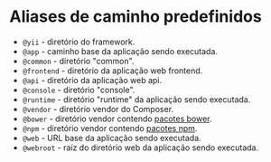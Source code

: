 Aliases de caminho predefinidos
===============================

- `@yii` - diretório do framework.
- `@app` - caminho base da aplicação sendo executada.
- `@common` - diretório "common".
- `@frontend` - diretório da aplicação web frontend.
- `@api` - diretório da aplicação web api.
- `@console` - diretório "console".
- `@runtime` - diretório "runtime" da aplicação sendo executada.
- `@vendor` - diretório vendor do Composer.
- `@bower` - diretório vendor contendo [pacotes bower](http://bower.io/).
- `@npm` - diretório vendor contendo [pacotes npm](https://www.npmjs.org/).
- `@web` - URL base da aplicação sendo executada.
- `@webroot` - raíz do diretório web da aplicação sendo executada.